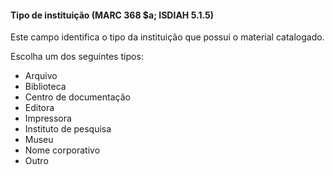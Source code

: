 #### **Tipo de instituição (MARC 368 $a; ISDIAH 5.1.5)**

Este campo identifica o tipo da instituição que possui o material catalogado.

Escolha um dos seguintes tipos:

- Arquivo
- Biblioteca
- Centro de documentação
- Editora
- Impressora
- Instituto de pesquisa
- Museu 
- Nome corporativo
- Outro
